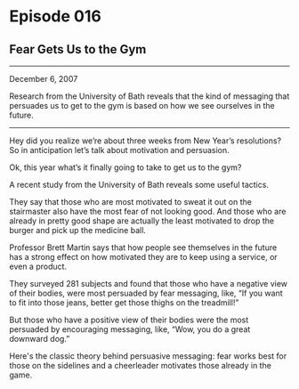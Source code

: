 # Episode 016

## Fear Gets Us to the Gym

---

December 6, 2007

Research from the University of Bath reveals that the kind of messaging that persuades us to get to the gym is based on how we see ourselves in the future.

---

Hey did you realize we’re about three weeks from New Year’s resolutions? So in anticipation let’s talk about motivation and persuasion.

Ok, this year what’s it finally going to take to get us to the gym?

A recent study from the University of Bath reveals some useful tactics.

They say that those who are most motivated to sweat it out on the stairmaster also have the most fear of not looking good. And those who are already in pretty good shape are actually the least motivated to drop the burger and pick up the medicine ball.

Professor Brett Martin says that how people see themselves in the future has a strong effect on how motivated they are to keep using a service, or even a product.

They surveyed 281 subjects and found that those who have a negative view of their bodies, were most persuaded by fear messaging, like, “If you want to fit into those jeans, better get those thighs on the treadmill!”

But those who have a positive view of their bodies were the most persuaded by encouraging messaging, like, “Wow, you do a great downward dog.”

Here's the classic theory behind persuasive messaging: fear works best for those on the sidelines and a cheerleader motivates those already in the game.

